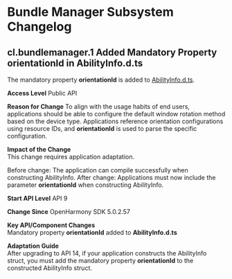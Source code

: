 # Bundle Manager Subsystem Changelog

## cl.bundlemanager.1 Added Mandatory Property orientationId in AbilityInfo.d.ts

The mandatory property **orientationId** is added to [AbilityInfo.d.ts](https://gitee.com/openharmony/interface_sdk-js/blob/master/api/bundleManager/AbilityInfo.d.ts).

**Access Level**
Public API

**Reason for Change**
To align with the usage habits of end users, applications should be able to configure the default window rotation method based on the device type. Applications reference orientation configurations using resource IDs, and **orientationId** is used to parse the specific configuration.

**Impact of the Change**<br>
This change requires application adaptation.

Before change: The application can compile successfully when constructing AbilityInfo.
After change: Applications must now include the parameter **orientationId** when constructing AbilityInfo.

**Start API Level**
API 9

**Change Since**
OpenHarmony SDK 5.0.2.57

**Key API/Component Changes**<br>
Mandatory property **orientationId** added to **AbilityInfo.d.ts**

**Adaptation Guide**<br>
After upgrading to API 14, if your application constructs the AbilityInfo struct, you must add the mandatory property **orientationId** to the constructed AbilityInfo struct.
